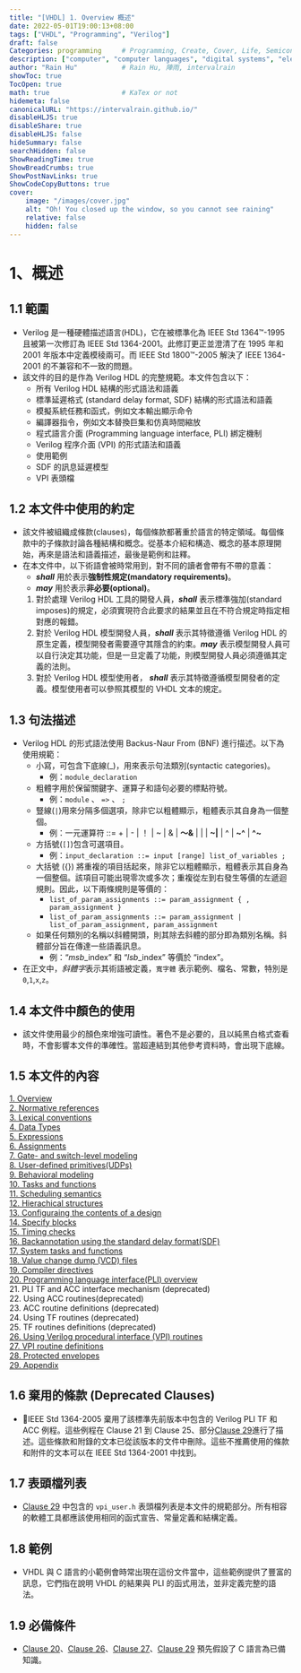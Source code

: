 ```yaml
---
title: "[VHDL] 1. Overview 概述"
date: 2022-05-01T19:00:13+08:00
tags: ["VHDL", "Programming", "Verilog"]
draft: false
Categories: programming     # Programming, Create, Cover, Life, Semiconductor, Leetcode, Logic Design, Daily, OS, CS50, CA
description: ["computer", "computer languages", "digital systems", "electronic systems", "hardware", "hardward description languages", "hardware design", "HDL", "PLI", "programming language interface", "Verilog", "Verilog HDL", "Verilog PL"]
author: "Rain Hu"           # Rain Hu, 陣雨, intervalrain
showToc: true
TocOpen: true
math: true                  # KaTex or not
hidemeta: false
canonicalURL: "https://intervalrain.github.io/"
disableHLJS: true
disableShare: true
disableHLJS: false
hideSummary: false
searchHidden: false
ShowReadingTime: true
ShowBreadCrumbs: true
ShowPostNavLinks: true
ShowCodeCopyButtons: true
cover:
    image: "/images/cover.jpg"
    alt: "Oh! You closed up the window, so you cannot see raining"
    relative: false
    hidden: false
---
```


# 1、概述
## 1.1 範圍
+ Verilog 是一種硬體描述語言(HDL)，它在被標準化為 IEEE Std 1364™-1995 且被第一次修訂為 IEEE Std 1364-2001。此修訂更正並澄清了在
1995 年和 2001 年版本中定義模稜兩可。而 IEEE Std 1800™-2005 解決了 IEEE 1364-2001 的不兼容和不一致的問題。  
+ 該文件的目的是作為 Verilog HDL 的完整規範。本文件包含以下：
    - 所有 Verilog HDL 結構的形式語法和語義
    - 標準延遲格式 (standard delay format, SDF) 結構的形式語法和語義
    - 模擬系統任務和函式，例如文本輸出顯示命令
    - 編譯器指令，例如文本替換巨集和仿真時間縮放
    - 程式語言介面 (Programming language interface, PLI) 綁定機制
    - Verilog 程序介面 (VPI) 的形式語法和語義
    - 使用範例
    - SDF 的訊息延遲模型
    - VPI 表頭檔
## 1.2 本文件中使用的約定
+ 該文件被組織成條款(clauses)，每個條款都著重於語言的特定領域。每個條款中的子條款討論各種結構和概念。從基本介紹和構造、概念的基本原理開始，再來是語法和語義描述，最後是範例和註釋。
+ 在本文件中，以下術語會被時常用到，對不同的讀者會帶有不帶的意義：
    + ***shall*** 用於表示**強制性規定(mandatory requirements)**。
    + ***may*** 用於表示**非必要(optional)**。
    1. 對於處理 Verilog HDL 工具的開發人員，***shall*** 表示標準強加(standard imposes)的規定，必須實現符合此要求的結果並且在不符合規定時指定相對應的報錯。
    2. 對於 Verilog HDL 模型開發人員，***shall*** 表示其特徵遵循 Verilog HDL 的原生定義，模型開發者需要遵守其隱含的約束。***may*** 表示模型開發人員可以自行決定其功能，但是一旦定義了功能，則模型開發人員必須遵循其定義的法則。
    3. 對於 Verilog HDL 模型使用者， ***shall*** 表示其特徵遵循模型開發者的定義。模型使用者可以參照其模型的 VHDL 文本的規定。
## 1.3 句法描述
+ Verilog HDL 的形式語法使用 Backus-Naur From (BNF) 進行描述。以下為使用規範：  
    - 小寫，可包含下底線(_)，用來表示句法類別(syntactic categories)。  
        + 例：`module_declaration`
    - 粗體字用於保留關鍵字、運算子和語句必要的標點符號。  
        + 例：`module` 、 `=>` 、 `;`
    - 豎線(`|`)用來分隔多個選項，除非它以粗體顯示，粗體表示其自身為一個整個。  
        + 例：一元運算符 ::= + | - | ！ | ~ | & | **〜&** | | | **~|** | ^ | **~^** | **^~**  
    - 方括號(`[]`)包含可選項目。  
        + 例：`input_declaration ::= input [range] list_of_variables ;`
    - 大括號 ({}) 將重複的項目括起來，除非它以粗體顯示，粗體表示其自身為一個整個。該項目可能出現零次或多次；重複從左到右發生等價的左遞迴規則。因此，以下兩條規則是等價的：  
        + `list_of_param_assignments ::= param_assignment { , param_assignment }`
        + `list_of_param_assignments ::= param_assignment | list_of_param_assignment, param_assignment`
    - 如果任何類別的名稱以斜體開頭，則其除去斜體的部分即為類別名稱。斜體部分旨在傳達一些語義訊息。
        + 例：“*msb*_index” 和 “*lsb*_index” 等價於 “index”。
+ 在正文中，*斜體字*表示其術語被定義，`寬字體` 表示範例、檔名、常數，特別是 `0`,`1`,`x`,`z`。

## 1.4 本文件中顏色的使用
+ 該文件使用最少的顏色來增強可讀性。著色不是必要的，且以純黑白格式查看時，不會影響本文件的準確性。當超連結到其他參考資料時，會出現下底線。

## 1.5 本文件的內容

 [1. Overview](/posts/verilog/ch1/)  
 [2. Normative references](/posts/verilog/ch2/)  
 [3. Lexical conventions](/posts/verilog/ch3/)  
 [4. Data Types](/posts/verilog/ch4/)  
 [5. Expressions](/posts/verilog/ch5/)  
 [6. Assignments](/posts/verilog/ch6/)  
 [7. Gate- and switch-level modeling](/posts/verilog/ch7/)  
 [8. User-defined primitives(UDPs)](/posts/verilog/ch8/)  
 [9. Behavioral modeling](/posts/verilog/ch9/)  
 [10. Tasks and functions](/posts/verilog/ch10/)  
 [11. Scheduling semantics](/posts/verilog/ch11/)  
 [12. Hierachical structures](/posts/verilog/ch12/)  
 [13. Configuraing the contents of a design](/posts/verilog/ch13/)  
 [14. Specify blocks](/posts/verilog/ch14/)  
 [15. Timing checks](/posts/verilog/ch15/)  
 [16. Backannotation using the standard delay format(SDF)](/posts/verilog/ch16/)  
 [17. System tasks and functions](/posts/verilog/ch17/)  
 [18. Value change dump (VCD) files](/posts/verilog/ch18/)  
 [19. Compiler directives](/posts/verilog/ch19/)  
 [20. Programming language interface(PLI) overview](/posts/verilog/ch20/)  
 21. PLI TF and ACC interface mechanism (deprecated)  
 22. Using ACC routines(deprecated)  
 23. ACC routine definitions (deprecated)  
 24. Using TF routines (deprecated)  
 25. TF routines definitions (deprecated)  
 [26. Using Verilog procedural interface (VPI) routines](/posts/verilog/ch26/)  
 [27. VPI routine definitions](/posts/verilog/ch27/)  
 [28. Protected envelopes](/posts/verilog/ch28/)  
 [29. Appendix](/posts/verilog/ch29/)

## 1.6 棄用的條款 (Deprecated Clauses)
+ IEEE Std 1364-2005 棄用了該標準先前版本中包含的 Verilog PLI TF 和 ACC 例程。這些例程在 Clause 21 到 Clause 25、部分[Clause 29](/posts/verilog/ch29/)進行了描述。這些條款和附錄的文本已從該版本的文件中刪除。這些不推薦使用的條款和附件的文本可以在 IEEE Std 1364-2001 中找到。

## 1.7 表頭檔列表
+ [Clause 29](/posts/verilog/ch29/) 中包含的 `vpi_user.h` 表頭檔列表是本文件的規範部分。所有相容的軟體工具都應該使用相同的函式宣告、常量定義和結構定義。

## 1.8 範例
+ VHDL 與 C 語言的小範例會時常出現在這份文件當中，這些範例提供了豐富的訊息，它們指在說明 VHDL 的結果與 PLI 的函式用法，並非定義完整的語法。

## 1.9 必備條件
+ [Clause 20](/posts/verilog/ch20/)、[Clause 26](/posts/verilog/ch26/)、[Clause 27](/posts/verilog/ch27/)、[Clause 29](/posts/verilog/ch29/) 預先假設了 C 語言為已備知識。